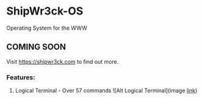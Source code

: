 # ShipWr3ck-OS
Operating System for the WWW
## COMING SOON
Visit https://shipwr3ck.com to find out more.
### Features:
1. Logical Terminal - Over 57 commands
![Alt Logical Terminal](image [link](https://i.ibb.co/xH4xpx0/Screenshot-05-09-2024-15-16-21.png))
